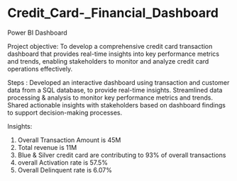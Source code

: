 # Credit_Card-_Financial_Dashboard
Power BI Dashboard


Project objective:
To develop a comprehensive credit card transaction dashboard that provides real-time insights into key performance metrics and trends,
enabling stakeholders to monitor and analyze credit card operations effectively.


Steps :
Developed an interactive dashboard using transaction and customer data from a SQL database, to provide real-time insights.
Streamlined data processing & analysis to monitor key performance metrics and trends.
Shared actionable insights with stakeholders based on dashboard findings to support decision-making processes.


Insights:
1) Overall Transaction Amount  is 45M
2) Total revenue is 11M
3) Blue & Silver credit card are contributing to 93% of overall transactions
4) overall Activation rate is 57.5%
5) Overall Delinquent rate is 6.07%

